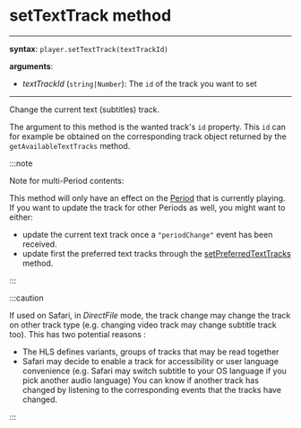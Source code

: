 # setTextTrack method

---

**syntax**: `player.setTextTrack(textTrackId)`

**arguments**:

- _textTrackId_ (`string|Number`): The `id` of the track you want to set

---

Change the current text (subtitles) track.

The argument to this method is the wanted track's `id` property. This `id` can
for example be obtained on the corresponding track object returned by the
`getAvailableTextTracks` method.

:::note

Note for multi-Period contents:

This method will only have an effect on the
[Period](../../Getting_Started/Glossary.md#period) that is currently playing.
If you want to update the track for other Periods as well, you might want to
either:

- update the current text track once a `"periodChange"` event has been
  received.
- update first the preferred text tracks through the
  [setPreferredTextTracks](./setPreferredTextTracks.md) method.

:::

:::caution

If used on Safari, in _DirectFile_ mode, the track change may change
the track on other track type (e.g. changing video track may change subtitle
track too).
This has two potential reasons :

- The HLS defines variants, groups of tracks that may be read together
- Safari may decide to enable a track for accessibility or user language
  convenience (e.g. Safari may switch subtitle to your OS language if you pick
  another audio language)
  You can know if another track has changed by listening to the corresponding
  events that the tracks have changed.

:::

